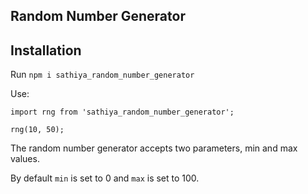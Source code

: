 ## Random Number Generator

## Installation 

Run `npm i sathiya_random_number_generator`

Use:

````
import rng from 'sathiya_random_number_generator';

rng(10, 50);

````

The random number generator accepts two parameters, min and max values.

By default `min` is set to 0 and `max` is set to 100.
